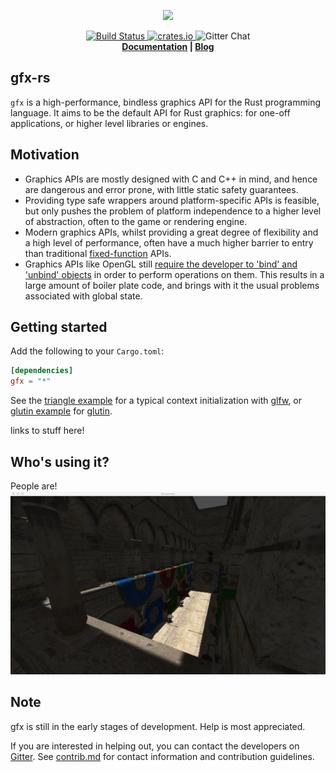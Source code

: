 <!--
    Copyright 2014 The Gfx-rs Developers.

    Licensed under the Apache License, Version 2.0 (the "License");
    you may not use this file except in compliance with the License.
    You may obtain a copy of the License at

        http://www.apache.org/licenses/LICENSE-2.0

    Unless required by applicable law or agreed to in writing, software
    distributed under the License is distributed on an "AS IS" BASIS,
    WITHOUT WARRANTIES OR CONDITIONS OF ANY KIND, either express or implied.
    See the License for the specific language governing permissions and
    limitations under the License.
-->
<p align="center">
  <img src="info/logo.png">
</p>
<p align="center">
  <a href="https://travis-ci.org/gfx-rs/gfx-rs">
      <img src="https://img.shields.io/travis/gfx-rs/gfx/master.svg?style=flat-square" alt="Build Status">
  </a>
  <a href="https://crates.io/crates/gfx">
      <img src="http://meritbadge.herokuapp.com/gfx?style=flat-square" alt="crates.io">
  </a>
  <img src="https://img.shields.io/badge/GITTER-join%20chat-green.svg?style=flat-square" alt="Gitter Chat">
  <br>
  <strong><a href="http://rust-ci.org/gfx-rs/gfx-rs/doc/gfx/index.html">Documentation</a> | <a href="http://gfx-rs.github.io/">Blog</a> </strong>
</p>

## gfx-rs
`gfx` is a high-performance, bindless graphics API for the Rust programming language. It aims to be the default API for Rust graphics: for one-off applications, or higher level libraries or engines.

## Motivation

- Graphics APIs are mostly designed with C and C++ in mind, and hence are dangerous and error prone, with little static safety guarantees.
- Providing type safe wrappers around platform-specific APIs is feasible, but only pushes the problem of platform independence to a higher level of abstraction, often to the game or rendering engine.
- Modern graphics APIs, whilst providing a great degree of flexibility and a high level of performance, often have a much higher barrier to entry than traditional [fixed-function](http://en.wikipedia.org/wiki/Fixed-function) APIs.
- Graphics APIs like OpenGL still [require the developer to 'bind' and 'unbind' objects](http://www.arcsynthesis.org/gltut/Basics/Intro%20What%20is%20OpenGL.html#d0e887) in order to perform operations on them. This results in a large amount of boiler plate code, and brings with it the usual problems associated with global state.

## Getting started

Add the following to your `Cargo.toml`:

~~~toml
[dependencies]
gfx = "*"
~~~

See the [triangle example](https://github.com/gfx-rs/gfx_examples/tree/master/src/triangle) for a typical context
initialization with [glfw](https://github.com/bjz/glfw-rs/), or
[glutin example](https://github.com/gfx-rs/gfx_examples/tree/master/src/glutin) for [glutin](https://github.com/tomaka/glutin/).

links to stuff here!

## Who's using it?

People are!
![](https://raw.githubusercontent.com/csherratt/snowmew/master/.screenshot.jpg)

## Note

gfx is still in the early stages of development. Help is most appreciated.

If you are interested in helping out, you can contact the developers on [Gitter](https://gitter.im/gfx-rs/gfx). See [contrib.md](info/contrib.md) for contact information and contribution guidelines.
